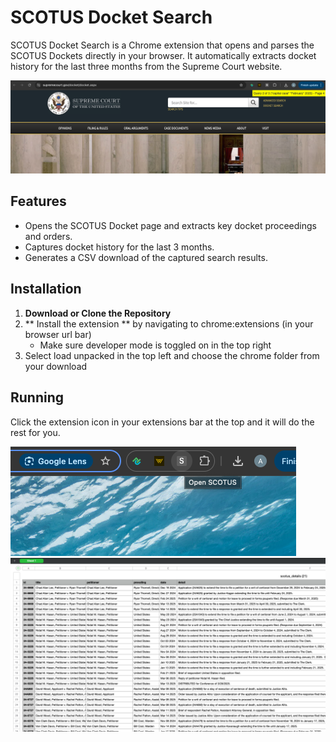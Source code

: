 # SCOTUS Docket Search

SCOTUS Docket Search is a Chrome extension that opens and parses the SCOTUS Dockets directly in your browser. It automatically extracts docket history for the last three months from the Supreme Court website.

![Preview of the extension running](assets/running.png)

## Features

- Opens the SCOTUS Docket page and extracts key docket proceedings and orders.
- Captures docket history for the last 3 months.
- Generates a CSV download of the captured search results.

## Installation

1. **Download or Clone the Repository**  
2. ** Install the extension ** by navigating to chrome:extensions (in your browser url bar)
    - Make sure developer mode is toggled on in the top right
3. Select load unpacked in the top left and choose the chrome folder from your download

## Running

Click the extension icon in your extensions bar at the top and it will do the rest for you.

![Start the extension](assets/open.png)
![Downloaded results example](assets/example.png)
